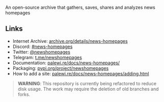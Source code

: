 An open-source archive that gathers, saves, shares and analyzes news homepages

## Links

- Internet Archive: [archive.org/details/news-homepages](https://archive.org/details/news-homepages)
- Discord: [#news-homepages](https://discord.gg/xkTMPMHM)
- Twitter: [@newshomepages](https://twitter.com/newshomepages)
- Telegram: [t.me/newshomepages](https://t.me/newshomepages)
- Documentation: [palewi.re/docs/news-homepages/](https://palewi.re/docs/news-homepages/index.html)
- Packaging: [pypi.org/project/newshomepages](https://pypi.org/project/newshomepages/)
- How to add a site: [palewi.re/docs/news-homepages/adding.html](https://palewi.re/docs/news-homepages/adding.html)

> **WARNING**: This repository is currently being refactored to reduce disk usage. The work may require the deletion of old branches and forks. 
